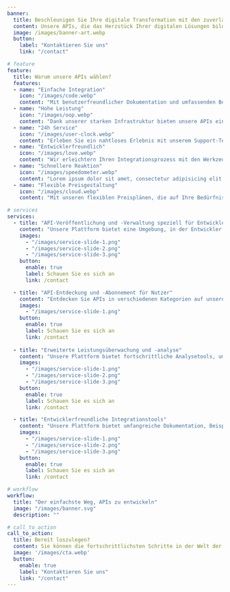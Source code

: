 ```yaml
---
banner:
  title: Beschleunigen Sie Ihre digitale Transformation mit den zuverlässigsten API-Lösungen
  content: Unsere APIs, die das Herzstück Ihrer digitalen Lösungen bilden, beschleunigen Ihren Softwareentwicklungsprozess, senken die Kosten und verkürzen die Markteinführungszeit. Sie können jede Anwendung mühelos mit unseren zuverlässigen und flexiblen API-Diensten integrieren.
  image: /images/banner-art.webp
  button:
    label: "Kontaktieren Sie uns"
    link: "/contact"

# feature
feature: 
  title: Warum unsere APIs wählen?
  features:
  - name: "Einfache Integration"
    icon: "/images/code.webp"
    content: "Mit benutzerfreundlicher Dokumentation und umfassenden Beispielen können Sie unsere APIs sofort verwenden."
  - name: "Hohe Leistung"
    icon: "/images/oop.webp"
    content: "Dank unserer starken Infrastruktur bieten unsere APIs eine schnelle und zuverlässige Leistung."
  - name: "24h Service"
    icon: "/images/user-clock.webp"
    content: "Erleben Sie ein nahtloses Erlebnis mit unserem Support-Team, das immer für Sie da ist."
  - name: "Entwicklerfreundlich"
    icon: "/images/love.webp"
    content: "Wir erleichtern Ihren Integrationsprozess mit den Werkzeugen und Bibliotheken, die wir Entwicklern zur Verfügung stellen."
  - name: "Schnellere Reaktion"
    icon: "/images/speedometer.webp"
    content: "Lorem ipsum dolor sit amet, consectetur adipisicing elit quam nihil."
  - name: "Flexible Preisgestaltung"
    icon: "/images/cloud.webp"
    content: "Mit unseren flexiblen Preisplänen, die auf Ihre Bedürfnisse zugeschnitten sind, bieten wir die am besten geeigneten Lösungen für Ihr Budget."

# services
services:
  - title: "API-Veröffentlichung und -Verwaltung speziell für Entwickler"
    content: "Unsere Plattform bietet eine Umgebung, in der Entwickler ihre APIs einfach erstellen, veröffentlichen, verwalten und mit anderen Nutzern teilen können. Entwickeln und veröffentlichen Sie Ihre API mit Vertrauen und erweitern Sie Ihre Nutzer sofort mit unseren leistungsstarken und flexiblen Tools. Überwachen Sie die Leistung Ihrer API, erhalten Sie Feedback und verbessern Sie sie kontinuierlich."
    images:
      - "/images/service-slide-1.png"
      - "/images/service-slide-2.png"
      - "/images/service-slide-3.png"
    button:
      enable: true
      label: Schauen Sie es sich an
      link: /contact

  - title: "API-Entdeckung und -Abonnement für Nutzer"
    content: "Entdecken Sie APIs in verschiedenen Kategorien auf unserer Plattform. Das Finden und Abonnieren von APIs, die Ihren Bedürfnissen entsprechen, war noch nie so einfach. Sie können sich mit einem Klick anmelden, Ihren API-Schlüssel erhalten und sofort loslegen. Sie können sich direkt an Entwickler wenden, um Anpassungen anzufordern und maßgeschneiderte Lösungen zu erhalten."
    images: 
      - "/images/service-slide-1.png"
    button:
      enable: true
      label: Schauen Sie es sich an
      link: /contact
  
  - title: "Erweiterte Leistungsüberwachung und -analyse"
    content: "Unsere Plattform bietet fortschrittliche Analysetools, um die Leistung Ihrer APIs in Echtzeit zu verfolgen. Sehen Sie sich einfach wichtige Metriken wie Verkehrsvolumen, Antwortzeiten, Fehlerraten usw. an. Erhalten Sie alle Daten, die Sie benötigen, um Ihre Leistung zu optimieren und die Benutzerzufriedenheit zu steigern."
    images:
      - "/images/service-slide-1.png"
      - "/images/service-slide-2.png"
      - "/images/service-slide-3.png"
    button:
      enable: true
      label: Schauen Sie es sich an
      link: /contact

  - title: "Entwicklerfreundliche Integrationstools"
    content: "Unsere Plattform bietet umfangreiche Dokumentation, Beispielcode und SDKs, damit Entwickler APIs schnell und einfach integrieren können. Egal, ob Sie ein Startup oder ein großes Unternehmen sind, Sie können Ihre API sofort in Ihre Anwendungen integrieren und schnell live schalten. Sparen Sie Zeit und beschleunigen Sie Ihren Entwicklungsprozess."
    images:
      - "/images/service-slide-1.png"
      - "/images/service-slide-2.png"
      - "/images/service-slide-3.png"
    button:
      enable: true
      label: Schauen Sie es sich an
      link: /contact

# workflow
workflow: 
  title: "Der einfachste Weg, APIs zu entwickeln"
  image: "/images/banner.svg"
  description: ""

# call_to_action
call_to_action:
  title: Bereit loszulegen?
  content: Sie können die fortschrittlichsten Schritte in der Welt der API-Entwicklung unternehmen. Melden Sie sich jetzt an, veröffentlichen Sie Ihre API und beginnen Sie damit, Ihre Projekte zu erweitern. Unser Support-Team steht Ihnen während Ihrer gesamten Reise zur Verfügung.
  image: '/images/cta.webp'
  button:
    enable: true
    label: "Kontaktieren Sie uns"
    link: "/contact"
---
```

